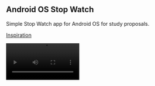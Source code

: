 ## Android OS Stop Watch

Simple Stop Watch app for Android OS for study proposals.

[Inspiration](https://youtu.be/w3KvfvgUIds) 

<video width="200" src="https://github.com/PierreVieira/WerableAndroidStopWatch/assets/49538805/702323ad-5492-4f41-a48f-fa686cd3f06d" />

